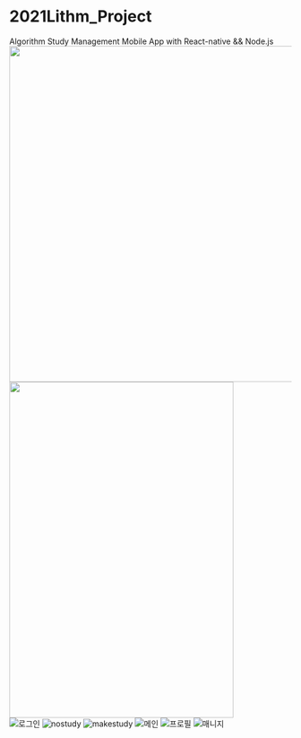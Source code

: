 # 2021Lithm_Project
Algorithm Study Management Mobile App with React-native &amp;&amp; Node.js 
<img src="https://user-images.githubusercontent.com/68634112/146400381-c15d7272-11eb-45b3-8e84-bd58f6b7457f.png" width="600" height="600"/>
<img src="https://user-images.githubusercontent.com/68634112/146400394-361fbdf1-d06c-47d7-8d86-1215809b82c4.jpg" width="400" height="600"/>
<br/>
![로그인](https://user-images.githubusercontent.com/68634112/146400403-1842d4a1-0564-4c14-8d60-68d0c7782635.png)
![nostudy](https://user-images.githubusercontent.com/68634112/146400410-3d56e0ba-1716-4f9e-8c6a-da683b228eca.png)
![makestudy](https://user-images.githubusercontent.com/68634112/146400422-303b25dc-4e74-408d-836f-198b15e158b1.png)
![메인](https://user-images.githubusercontent.com/68634112/146400431-b9bf8b0f-91a3-4166-9a66-b17e8b116ff5.png)
![프로필](https://user-images.githubusercontent.com/68634112/146400443-69635c32-9ff6-4715-9ee3-d810952f31b2.png)
![매니지](https://user-images.githubusercontent.com/68634112/146400448-25e60f78-f99b-47c0-b47c-64ac6b86f177.png)
